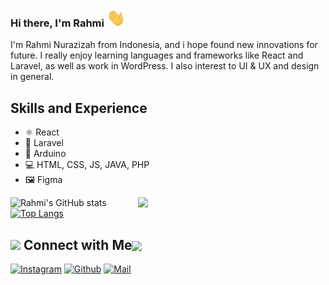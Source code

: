 ### Hi there, I'm Rahmi <img src="https://raw.githubusercontent.com/gillyhuga/gillyhuga/master/wave.gif" width="30px"> 
I'm Rahmi Nurazizah from Indonesia, and i hope found new innovations for future. I really enjoy learning languages and frameworks like React and Laravel, as well as work in WordPress. I also interest to UI & UX and design in general. 

## Skills and Experience
* ⚛ React
* 📱 Laravel
* 🤖 Arduino
* 💻 HTML, CSS, JS, JAVA, PHP
* 🖼️ Figma

<img align='right' src='https://media3.giphy.com/media/H3BownFihDztS6QNRI/giphy.gif?cid=ecf05e477xwrrz9k9d2zg6xiegt0yu0hww93bsfotv06wc9h&rid=giphy.gif&ct=s' width='300"' >

![Rahmi's GitHub stats](https://github-readme-stats.vercel.app/api?username=rahmi-na&theme=tokyonight&show_icons=true&count_private=true)
[![Top Langs](https://github-readme-stats.vercel.app/api/top-langs/?username=rahmi-na&layout=compact&theme=buefy)](https://github.com/rahmi-na/github-readme-stats)

## <img src="https://media.giphy.com/media/5WJ6SOKeNKrSzblU4R/giphy.gif" width="25"> Connect with Me<img align="center" src="https://github.com/rajput2107/rajput2107/blob/master/Assets/Handshake.gif" height="33px" />

[![Instagram](https://img.shields.io/badge/Instagram-E4405F?style=for-the-badge&logo=instagram&logoColor=white)](https://www.instagram.com/rahmiazzh/)
[![Github](https://img.shields.io/badge/GitHub-100000?style=for-the-badge&logo=github&logoColor=white)](https://github.com/rahmi-na)
[![Mail](https://img.shields.io/badge/Gmail-D14836?style=for-the-badge&logo=gmail&logoColor=white)](mailto:rahmiazizah1408@gmail.com)
